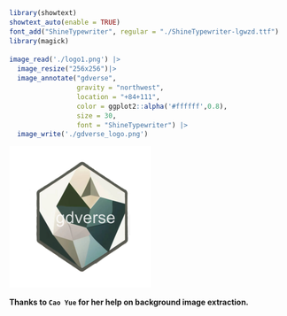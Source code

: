 
``` r
library(showtext)
showtext_auto(enable = TRUE)
font_add("ShineTypewriter", regular = "./ShineTypewriter-lgwzd.ttf")
library(magick)

image_read('./logo1.png') |> 
  image_resize("256x256")|> 
  image_annotate("gdverse",
                 gravity = "northwest",
                 location = "+84+111",
                 color = ggplot2::alpha('#ffffff',0.8),
                 size = 30,
                 font = "ShineTypewriter") |> 
  image_write('./gdverse_logo.png')
```

![](./gdverse_logo.png)

**Thanks to `Cao Yue` for her help on background image extraction.**
